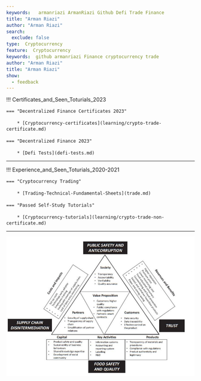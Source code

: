 ```yaml
---
keywords:   armanriazi ArmanRiazi Github Defi Trade Finance
title: "Arman Riazi"
author: "Arman Riazi"
search:
  exclude: false
type:  Cryptocurrency
feature:  Cryptocurrency
keywords:  github armanriazi Finance cryptocurrency trade
author: "Arman Riazi"
title: "Arman Riazi"
show:
  - feedback
---
```


!!! Certificates_and_Seen_Toturials_2023

    === "Decentralized Finance Certificates 2023"

        * [Cryptocurrency-certificates](learning/crypto-trade-certificate.md)

    === "Decentralized Finance 2023"

        * [Defi Tests](defi-tests.md)


---

!!! Experience_and_Seen_Toturials_2020-2021

    === "Cryptocurrency Trading"

        * [Trading-Technical-Fundamental-Sheets](trade.md)

    === "Passed Self-Study Tutorials"

        * [Cryptocurrency-tutorials](learning/crypto-trade-non-certificate.md)        

---

![Blockchain-Canvas](../../assets/attachments/Cost-value-details.jpg)
